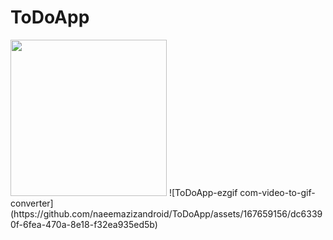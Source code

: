 # ToDoApp

<img src="https://github.com/naeemazizandroid/ToDoApp/assets/167659156/dc63390f-6fea-470a-8e18-f32ea935ed5b" width="250" height="250"/>
![ToDoApp-ezgif com-video-to-gif-converter](https://github.com/naeemazizandroid/ToDoApp/assets/167659156/dc63390f-6fea-470a-8e18-f32ea935ed5b)
